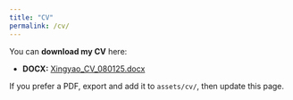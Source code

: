 ```yaml
---
title: "CV"
permalink: /cv/
---
```


You can **download my CV** here:

- **DOCX:** [Xingyao_CV_080125.docx](/assets/cv/Xingyao_CV_080125.docx)

If you prefer a PDF, export and add it to `assets/cv/`, then update this page.
